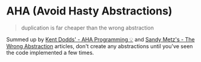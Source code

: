 # AHA (Avoid Hasty Abstractions)

> duplication is far cheaper than the wrong abstraction

Summed up by [Kent Dodds' - AHA Programming 💡](https://kentcdodds.com/blog/aha-programming) and [Sandy Metz's - The Wrong Abstraction](https://sandimetz.com/blog/2016/1/20/the-wrong-abstraction) articles, don't create any abstractions until you've seen the code implemented a few times.
